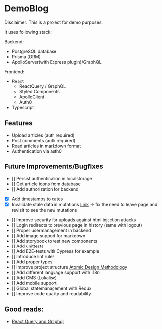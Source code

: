# DemoBlog
Disclaimer: 
This is a project for demo purposes. 

It uses following stack:

Backend:
- PostgreSQL database
- Prisma (ORM)
- ApolloServer(with Express plugin)/GraphQL

Frontend:
- React
    - ReactQuery / GraphQL
    - Styled Components
    - ApolloClient
    - Auth0
- Typescript

## Features
- Upload articles (auth required)
- Post comments (auth required)
- Read articles in markdown format
- Authentication via auth0

## Future improvements/Bugfixes
- [] Persist authentication in localstorage
- [] Get article icons from database
- [] Add authorization for backend
- [x] Add timestamps to dates
- [x] Invalidate stale data in mutations [Link](https://react-query.tanstack.com/guides/invalidations-from-mutations) -> fix the need to leave page and revisit to see the new mutations
- [] Improve security for uploads against html injection attacks
- [] Login redirects to previous page in history (same with logout)
- [] Proper usermanagement in backend
- [] Add image support for markdown
- [] Add storybook to test new components
- [] Add unittests
- [] Add E2E-tests with Cypress for example
- [] Introduce lint rules
- [] Add proper types
- [] Improve project structure [Atomic Design Methodology](https://atomicdesign.bradfrost.com/chapter-2/)
- [] Add different language support with i18n
- [] Add CMS (Lokalise)
- [] Add mobile support
- [] Global statemanagement with Redux
- [] Improve code quality and readability

## Good reads:
- [React Query and Graphql](https://www.scien.cx/2022/01/02/graphql-api-requests-with-typescript-react-query-graphql-code-generator/)
